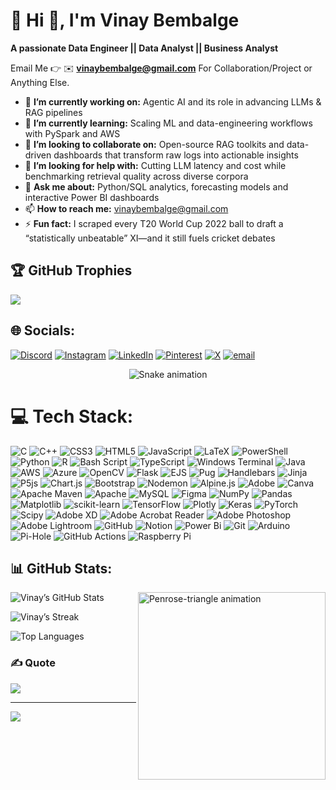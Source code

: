 # 💫 Hi 👋, I'm Vinay Bembalge
**A passionate Data Engineer || Data Analyst || Business Analyst**

Email Me 👉 ✉️ **vinaybembalge@gmail.com** For Collaboration/Project or Anything Else. 

- 🔭 **I’m currently working on:** Agentic AI and its role in advancing LLMs & RAG pipelines
- 🌱 **I’m currently learning:** Scaling ML and data-engineering workflows with PySpark and AWS 
- 👯 **I’m looking to collaborate on:** Open-source RAG toolkits and data-driven dashboards that transform raw logs into actionable insights
- 🤔 **I’m looking for help with:** Cutting LLM latency and cost while benchmarking retrieval quality across diverse corpora
- 💬 **Ask me about:** Python/SQL analytics, forecasting models and interactive Power BI dashboards
- 📫 **How to reach me:**  vinaybembalge@gmail.com
- ⚡ **Fun fact:**  I scraped every T20 World Cup 2022 ball to draft a “statistically unbeatable” XI—and it still fuels cricket debates


## 🏆 GitHub Trophies
![](https://github-profile-trophy.vercel.app/?username=vinaybembalge&theme=radical&no-frame=false&no-bg=true&margin-w=4)


## 🌐 Socials:
[![Discord](https://img.shields.io/badge/Discord-%237289DA.svg?logo=discord&logoColor=white)](https://discord.gg/v.nay_2801) [![Instagram](https://img.shields.io/badge/Instagram-%23E4405F.svg?logo=Instagram&logoColor=white)](https://instagram.com/v.nay_28) [![LinkedIn](https://img.shields.io/badge/LinkedIn-%230077B5.svg?logo=linkedin&logoColor=white)](https://linkedin.com/in/vinaybembalge) [![Pinterest](https://img.shields.io/badge/Pinterest-%23E60023.svg?logo=Pinterest&logoColor=white)](https://pinterest.com/vbembalge) [![X](https://img.shields.io/badge/X-black.svg?logo=X&logoColor=white)](https://x.com/vinay_bembalge) [![email](https://img.shields.io/badge/Email-D14836?logo=gmail&logoColor=white)](mailto:vinaybembalge@gmail.com) 




<!-- Snake Game Repo View -->

<div align="center">
  <img src="https://profile-readme-generator.com/assets/snake.svg" alt="Snake animation" />
</div>




# 💻 Tech Stack:
![C](https://img.shields.io/badge/c-%2300599C.svg?style=for-the-badge&logo=c&logoColor=white) ![C++](https://img.shields.io/badge/c++-%2300599C.svg?style=for-the-badge&logo=c%2B%2B&logoColor=white) ![CSS3](https://img.shields.io/badge/css3-%231572B6.svg?style=for-the-badge&logo=css3&logoColor=white) ![HTML5](https://img.shields.io/badge/html5-%23E34F26.svg?style=for-the-badge&logo=html5&logoColor=white) ![JavaScript](https://img.shields.io/badge/javascript-%23323330.svg?style=for-the-badge&logo=javascript&logoColor=%23F7DF1E) ![LaTeX](https://img.shields.io/badge/latex-%23008080.svg?style=for-the-badge&logo=latex&logoColor=white) ![PowerShell](https://img.shields.io/badge/PowerShell-%235391FE.svg?style=for-the-badge&logo=powershell&logoColor=white) ![Python](https://img.shields.io/badge/python-3670A0?style=for-the-badge&logo=python&logoColor=ffdd54) ![R](https://img.shields.io/badge/r-%23276DC3.svg?style=for-the-badge&logo=r&logoColor=white) ![Bash Script](https://img.shields.io/badge/bash_script-%23121011.svg?style=for-the-badge&logo=gnu-bash&logoColor=white) ![TypeScript](https://img.shields.io/badge/typescript-%23007ACC.svg?style=for-the-badge&logo=typescript&logoColor=white) ![Windows Terminal](https://img.shields.io/badge/Windows%20Terminal-%234D4D4D.svg?style=for-the-badge&logo=windows-terminal&logoColor=white) ![Java](https://img.shields.io/badge/java-%23ED8B00.svg?style=for-the-badge&logo=openjdk&logoColor=white) ![AWS](https://img.shields.io/badge/AWS-%23FF9900.svg?style=for-the-badge&logo=amazon-aws&logoColor=white) ![Azure](https://img.shields.io/badge/azure-%230072C6.svg?style=for-the-badge&logo=microsoftazure&logoColor=white) ![OpenCV](https://img.shields.io/badge/opencv-%23white.svg?style=for-the-badge&logo=opencv&logoColor=white) ![Flask](https://img.shields.io/badge/flask-%23000.svg?style=for-the-badge&logo=flask&logoColor=white) ![EJS](https://img.shields.io/badge/ejs-%23B4CA65.svg?style=for-the-badge&logo=ejs&logoColor=black) ![Pug](https://img.shields.io/badge/Pug-FFF?style=for-the-badge&logo=pug&logoColor=A86454) ![Handlebars](https://img.shields.io/badge/Handlebars-%23000000?style=for-the-badge&logo=Handlebars.js&logoColor=white) ![Jinja](https://img.shields.io/badge/jinja-white.svg?style=for-the-badge&logo=jinja&logoColor=black) ![P5js](https://img.shields.io/badge/p5.js-ED225D?style=for-the-badge&logo=p5.js&logoColor=FFFFFF) ![Chart.js](https://img.shields.io/badge/chart.js-F5788D.svg?style=for-the-badge&logo=chart.js&logoColor=white) ![Bootstrap](https://img.shields.io/badge/bootstrap-%238511FA.svg?style=for-the-badge&logo=bootstrap&logoColor=white) ![Nodemon](https://img.shields.io/badge/NODEMON-%23323330.svg?style=for-the-badge&logo=nodemon&logoColor=%BBDEAD) ![Alpine.js](https://img.shields.io/badge/alpinejs-white.svg?style=for-the-badge&logo=alpinedotjs&logoColor=%238BC0D0) ![Adobe](https://img.shields.io/badge/adobe-%23FF0000.svg?style=for-the-badge&logo=adobe&logoColor=white) ![Canva](https://img.shields.io/badge/Canva-%2300C4CC.svg?style=for-the-badge&logo=Canva&logoColor=white) ![Apache Maven](https://img.shields.io/badge/Apache%20Maven-C71A36?style=for-the-badge&logo=Apache%20Maven&logoColor=white) ![Apache](https://img.shields.io/badge/apache-%23D42029.svg?style=for-the-badge&logo=apache&logoColor=white) ![MySQL](https://img.shields.io/badge/mysql-4479A1.svg?style=for-the-badge&logo=mysql&logoColor=white) ![Figma](https://img.shields.io/badge/figma-%23F24E1E.svg?style=for-the-badge&logo=figma&logoColor=white) ![NumPy](https://img.shields.io/badge/numpy-%23013243.svg?style=for-the-badge&logo=numpy&logoColor=white) ![Pandas](https://img.shields.io/badge/pandas-%23150458.svg?style=for-the-badge&logo=pandas&logoColor=white) ![Matplotlib](https://img.shields.io/badge/Matplotlib-%23ffffff.svg?style=for-the-badge&logo=Matplotlib&logoColor=black) ![scikit-learn](https://img.shields.io/badge/scikit--learn-%23F7931E.svg?style=for-the-badge&logo=scikit-learn&logoColor=white) ![TensorFlow](https://img.shields.io/badge/TensorFlow-%23FF6F00.svg?style=for-the-badge&logo=TensorFlow&logoColor=white) ![Plotly](https://img.shields.io/badge/Plotly-%233F4F75.svg?style=for-the-badge&logo=plotly&logoColor=white) ![Keras](https://img.shields.io/badge/Keras-%23D00000.svg?style=for-the-badge&logo=Keras&logoColor=white) ![PyTorch](https://img.shields.io/badge/PyTorch-%23EE4C2C.svg?style=for-the-badge&logo=PyTorch&logoColor=white) ![Scipy](https://img.shields.io/badge/SciPy-%230C55A5.svg?style=for-the-badge&logo=scipy&logoColor=%white) ![Adobe XD](https://img.shields.io/badge/Adobe%20XD-470137?style=for-the-badge&logo=Adobe%20XD&logoColor=#FF61F6) ![Adobe Acrobat Reader](https://img.shields.io/badge/Adobe%20Acrobat%20Reader-EC1C24.svg?style=for-the-badge&logo=Adobe%20Acrobat%20Reader&logoColor=white) ![Adobe Photoshop](https://img.shields.io/badge/adobe%20photoshop-%2331A8FF.svg?style=for-the-badge&logo=adobe%20photoshop&logoColor=white) ![Adobe Lightroom](https://img.shields.io/badge/Adobe%20Lightroom-31A8FF.svg?style=for-the-badge&logo=Adobe%20Lightroom&logoColor=white) ![GitHub](https://img.shields.io/badge/github-%23121011.svg?style=for-the-badge&logo=github&logoColor=white) ![Notion](https://img.shields.io/badge/Notion-%23000000.svg?style=for-the-badge&logo=notion&logoColor=white) ![Power Bi](https://img.shields.io/badge/power_bi-F2C811?style=for-the-badge&logo=powerbi&logoColor=black) ![Git](https://img.shields.io/badge/git-%23F05033.svg?style=for-the-badge&logo=git&logoColor=white) ![Arduino](https://img.shields.io/badge/-Arduino-00979D?style=for-the-badge&logo=Arduino&logoColor=white) ![Pi-Hole](https://img.shields.io/badge/pihole-%2396060C.svg?style=for-the-badge&logo=pi-hole&logoColor=white) ![GitHub Actions](https://img.shields.io/badge/github%20actions-%232671E5.svg?style=for-the-badge&logo=githubactions&logoColor=white) ![Raspberry Pi](https://img.shields.io/badge/-Raspberry_Pi-C51A4A?style=for-the-badge&logo=Raspberry-Pi)



## 📊 GitHub Stats:

<!-- Penrose-triangle animation -->
<img src="https://images.squarespace-cdn.com/content/v1/5bedf2b996d455f00cf27730/fd06e920-9c39-46fb-94e1-e285d8d08cc6/7Lvw.gif"
     width="300"
     align="right"
     alt="Penrose-triangle animation" />

<!-- GitHub stats cards -->
![Vinay’s GitHub Stats](https://github-readme-stats.vercel.app/api?username=vinaybembalge&theme=dark&hide_border=false&include_all_commits=true&count_private=false)

![Vinay’s Streak](https://nirzak-streak-stats.vercel.app/?user=vinaybembalge&theme=dark&hide_border=false)

![Top Languages](https://github-readme-stats.vercel.app/api/top-langs/?username=vinaybembalge&theme=dark&hide_border=false&include_all_commits=true&count_private=false&layout=compact)





### ✍️ Quote
![](https://quotes-github-readme.vercel.app/api?type=horizontal&theme=radical)

---
[![](https://visitcount.itsvg.in/api?id=vinaybembalge&icon=0&color=0)](https://visitcount.itsvg.in)






